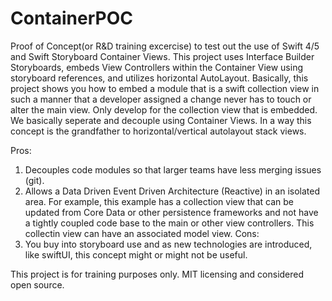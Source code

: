 # ContainerPOC

Proof of Concept(or R&D training excercise) to test out the use of Swift 4/5 and Swift Storyboard Container Views.  This project uses Interface Builder Storyboards, embeds View Controllers within the Container View using storyboard references, and utilizes horizontal AutoLayout. Basically, this project shows you how to embed a module that is a swift collection view in such a manner that a developer assigned a change never has to touch or alter the main view.  Only develop for the collection view that is embedded. We basically seperate and decouple using Container Views.  In a way this concept is the grandfather to horizontal/vertical autolayout stack views. 

Pros:
1. Decouples code modules so that larger teams have less merging issues (git).
2. Allows a Data Driven Event Driven Architecture (Reactive) in an isolated area. For example, this example has a collection view that can be updated from Core Data or other persistence frameworks and not have a tightly coupled code base to the main or other view controllers. This collectin view can have an associated model view. 
Cons:
1. You buy into storyboard use and as new technologies are introduced, like swiftUI, this concept might or might not be useful. 

This project is for training purposes only. MIT licensing and considered open source. 

